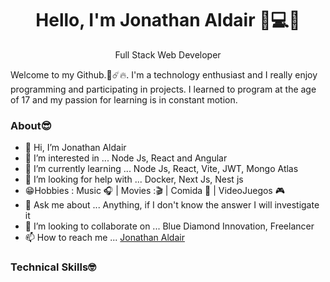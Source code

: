 <h1 align="center"> Hello, I'm Jonathan Aldair 👋💻🌐</h1>
<p align="center">Full Stack Web Developer</p>

Welcome to my Github.🚀☄️🔥. I'm a technology enthusiast and I really enjoy programming and participating in projects. I learned to program at the age of 17 and my passion for learning is in constant motion.

### About😎

- 👋 Hi, I’m Jonathan Aldair
- 👀 I’m interested in ... Node Js, React and Angular
- 🌱 I’m currently learning ... Node Js, React, Vite, JWT, Mongo Atlas
- 🤔 I’m looking for help with ... Docker, Next Js, Nest js
- 😁Hobbies : Music 🎧 | Movies :🎬 | Comida 🌮 | VideoJuegos 🎮
- 💬 Ask me about ... Anything, if I don't know the answer I will investigate it
- 💞️ I’m looking to collaborate on ... Blue Diamond Innovation, Freelancer
- 📫 How to reach me ... [ Jonathan Aldair ](https://www.linkedin.com/in/jonathan-aldair-perez-aguirre-b296131ba/)

<!---
JonaMasterFull/JonaMasterFull is a ✨ special ✨ repository because its `README.md` (this file) appears on your GitHub profile.
You can click the Preview link to take a look at your changes.
--->

### Technical Skills🤓
